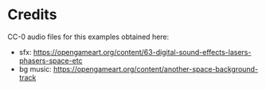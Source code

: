 # Credits

CC-0 audio files for this examples obtained here:

 * sfx: https://opengameart.org/content/63-digital-sound-effects-lasers-phasers-space-etc
 * bg music: https://opengameart.org/content/another-space-background-track
